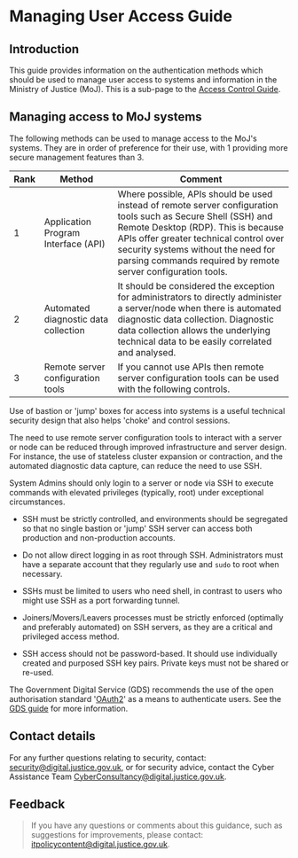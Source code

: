 # Managing User Access Guide

## Introduction

This guide provides information on the authentication methods which should be used to manage user access to systems and information in the Ministry of Justice \(MoJ\). This is a sub-page to the [Access Control Guide](access-control-guide.md).

## Managing access to MoJ systems

The following methods can be used to manage access to the MoJ's systems. They are in order of preference for their use, with 1 providing more secure management features than 3.

|Rank|Method|Comment|
|----|------|-------|
|1|Application Program Interface \(API\)|Where possible, APIs should be used instead of remote server configuration tools such as Secure Shell \(SSH\) and Remote Desktop \(RDP\). This is because APIs offer greater technical control over security systems without the need for parsing commands required by remote server configuration tools.|
|2|Automated diagnostic data collection|It should be considered the exception for administrators to directly administer a server/node when there is automated diagnostic data collection. Diagnostic data collection allows the underlying technical data to be easily correlated and analysed.|
|3|Remote server configuration tools|If you cannot use APIs then remote server configuration tools can be used with the following controls.|

Use of bastion or 'jump' boxes for access into systems is a useful technical security design that also helps 'choke' and control sessions.

The need to use remote server configuration tools to interact with a server or node can be reduced through improved infrastructure and server design. For instance, the use of stateless cluster expansion or contraction, and the automated diagnostic data capture, can reduce the need to use SSH.

System Admins should only login to a server or node via SSH to execute commands with elevated privileges \(typically, root\) under exceptional circumstances.

-   SSH must be strictly controlled, and environments should be segregated so that no single bastion or 'jump' SSH server can access both production and non-production accounts.

-   Do not allow direct logging in as root through SSH. Administrators must have a separate account that they regularly use and `sudo` to root when necessary.

-   SSHs must be limited to users who need shell, in contrast to users who might use SSH as a port forwarding tunnel.

-   Joiners/Movers/Leavers processes must be strictly enforced \(optimally and preferably automated\) on SSH servers, as they are a critical and privileged access method.

-   SSH access should not be password-based. It should use individually created and purposed SSH key pairs. Private keys must not be shared or re-used.


The Government Digital Service \(GDS\) recommends the use of the open authorisation standard '[OAuth2](https://oauth.net/2/)' as a means to authenticate users. See the [GDS guide](https://www.gov.uk/guidance/gds-api-technical-and-data-standards) for more information.

## Contact details

For any further questions relating to security, contact: [security@digital.justice.gov.uk](mailto:security@digital.justice.gov.uk), or for security advice, contact the Cyber Assistance Team [CyberConsultancy@digital.justice.gov.uk](mailto:CyberConsultancy@digital.justice.gov.uk).

## Feedback

> If you have any questions or comments about this guidance, such as suggestions for improvements, please contact: [itpolicycontent@digital.justice.gov.uk](mailto:itpolicycontent@digital.justice.gov.uk).

